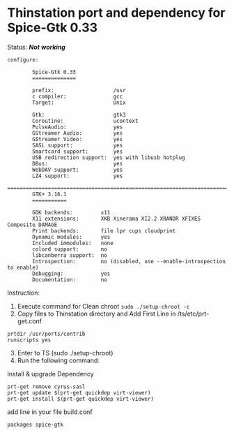 # Thinstation port and dependency for Spice-Gtk 0.33

Status: ***Not working***



```
configure:

        Spice-Gtk 0.33
        ==============

        prefix:                   /usr
        c compiler:               gcc
        Target:                   Unix

        Gtk:                      gtk3
        Coroutine:                ucontext
        PulseAudio:               yes
        GStreamer Audio:          yes
        GStreamer Video:          yes
        SASL support:             yes
        Smartcard support:        yes
        USB redirection support:  yes with libusb hotplug
        DBus:                     yes
        WebDAV support:           yes
        LZ4 support:              yes
        
==========================================================================================================================   
        GTK+ 3.16.1
        ===========

        GDK backends:         x11
        X11 extensions:       XKB Xinerama XI2.2 XRANDR XFIXES Composite DAMAGE
        Print backends:       file lpr cups cloudprint
        Dynamic modules:      yes
        Included immodules:   none
        colord support:       no
        libcanberra support:  no
        Introspection:        no (disabled, use --enable-introspection to enable)
        Debugging:            yes
        Documentation:        no
```


Instruction:

1. Execute command for Clean chroot ```sudo ./setup-chroot -c```
2. Copy files to Thinstation directory and Add First Line in /ts/etc/prt-get.conf
```
prtdir /usr/ports/contrib
runscripts yes
```
3. Enter to TS (sudo ./setup-chroot)
4. Run the following command:

Install & upgrade Dependency
```
prt-get remove cyrus-sasl
prt-get update $(prt-get quickdep virt-viewer)
prt-get install $(prt-get quickdep virt-viewer)
```

add line in your file build.conf
```
packages spice-gtk
```

